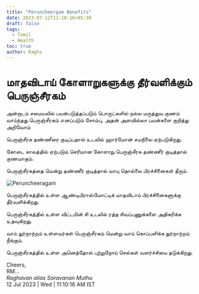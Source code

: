 ```yaml
---
title: "Peruncheergam Benefits"
date: 2023-07-12T11:10:16+05:30
draft: false
tags:
  - Tamil
  - Health
toc: true
author: Raghs
---
```


# மாதவிடாய் கோளாறுகளுக்கு தீர்வளிக்கும் பெருஞ்சீரகம்

அன்றாடம் சமையலில் பயன்படுத்தப்படும் பொருட்களில் நல்ல மருத்துவ குணம் வாய்ந்தது பெருஞ்சீரகம் எனப்படும் சோம்பு. அதன் அளவில்லா பயன்களை குறித்து அறிவோம்

<!--more-->

பெருஞ்சீரக தண்ணீரை குடிப்பதால் உடலில் ஹார்மோன் சமநிலை ஏற்படுகிறது.

கோடை காலத்தில் ஏற்படும் செரிமான கோளாறு பெருஞ்சீரக தண்ணீர் குடித்தால் குணமாகும்.

பெருஞ்சீரகத்தை மென்று தண்ணீர் குடித்தால் வாயு தொல்லை பிரச்சினைகள் தீரும்.

<img src="https://raghsonline.com/health/Peruncheeragam.jpeg" alt="Peruncheeragam"/>

பெருஞ்சீரகத்தில் உள்ள ஆண்டிபிராஸ்மோட்டிக் மாதவிடாய் பிரச்சினைகளுக்கு தீர்வளிக்கிறது.

பெருஞ்சீரகத்தில் உள்ள விட்டமின் சி உடலில் ரத்த சிவப்பணுக்களை அதிகரிக்க உதவுகிறது.

வாய் துர்நாற்றம் உள்ளவர்கள் பெருஞ்சீரகம் மென்று வாய் கொப்பளிக்க துர்நாற்றம் நீங்கும்.

பெருஞ்சீரகத்தில் உள்ள அனெத்தோல் புற்றுநோய் செல்கள் வளர்ச்சியை தடுக்கிறது.


Cheers,\
RM...\
_Raghavan alias Saravanan Muthu_\
12 Jul 2023 | Wed | 11:10:16 AM IST
